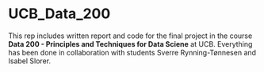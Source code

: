 # UCB_Data_200

This rep includes written report and code for the final project in the course **Data 200 - Principles and Techniques for Data Sciene** at UCB.
Everything has been done in collaboration with students Sverre Rynning-Tønnesen and Isabel Slorer.
